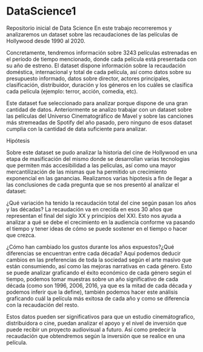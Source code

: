 # DataScience1
Repositorio inicial de Data Science
En este trabajo recorreremos y analizaremos un dataset sobre las recaudaciones de las películas de Hollywood desde 1990 al 2020.	

Concretamente, tendremos información sobre 3243 películas estrenadas en el período de tiempo mencionado, donde cada película está presentada con su año de estreno. El dataset dispone información sobre la recaudación doméstica, internacional y total de cada película, así como datos sobre su presupuesto informado, datos sobre director, actores principales, clasificación, distribuidor, duración y los géneros en los cuáles se clasifica cada película (ejemplo: terror, acción, comedia, etc).

Este dataset fue seleccionado para analizar porque dispone de una gran cantidad de datos. Anteriormente se analizo trabajar con un dataset sobre las películas del Universo Cinematográfico de Mavel y sobre las canciones más stremeadas de Spotify del año pasado, pero ninguno de esos dataset cumplia con la cantidad de data suficiente para analizar.

Hipótesis


Sobre este dataset se pudo analizar la historia del cine de Hollywood en una etapa de masificación del mismo donde se desarrollan varias tecnologias que permiten más accesibilidad a las películas, así como una mayor mercantilización de las mismas que ha permitido un crecimiento exponencial en las ganancias.
Realizamos varias hipotesis a fin de llegar a las conclusiones de cada pregunta que se nos presentó al analizar el dataset:

¿Qué variación ha tenido la recaudación total del cine según pasan los años y las décadas?
La recaudación va en crecida en esos 30 años que representan el final del siglo XX y principios del XXI. Esto nos ayuda a analizar a qué se debe el crecimiento en la audiencia conforme va pasando el tiempo y tener ideas de cómo se puede sostener en el tiempo o hacer que crezca.

¿Cómo han cambiado los gustos durante los años expuestos?¿Qué diferencias se encuentran entre cada década?
Aquí podemos deducir cambios en las preferencias de toda la sociedad según el arte masivo que están consumiendo, así como las mejoras narrativas en cada género. Esto se puede  analizar graficando el éxito económico de cada género según el tiempo, podemos tomar muestras sobre un año significativo de cada década (como son 1996, 2006, 2016, ya que es la mitad de cada década y podemos inferir que la define), también podemos hacer este análisis graficando cuál la película más exitosa de cada año y como se diferencia con la recaudación del resto.

Estos datos pueden ser significativos para que un estudio cinemátografico, distribuidora o cine, puedan analizar el apoyo y el nivel de inversión que puede recibir un proyecto audiovisual  a futuro. Así como predecir la recaudación que obtendremos según la inversión que se realice en una película.
